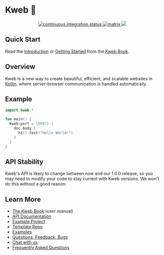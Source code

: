 # Kweb 🦆

<div align="center">
  <!-- Github Actions -->
  <a href="https://github.com/kwebio/kweb-core/actions/workflows/build.yml">
    <img src="https://img.shields.io/github/workflow/status/kwebio/kweb-core/build?label=CI&style=flat-square" alt="continuous integration status" />
  </a>
  <a href="https://matrix.to/#/#kweb:matrix.org">
    <img src="https://img.shields.io/matrix/kweb:matrix.org?label=matrix&logo=matrix&style=flat-square&color=blue" alt="matrix" />
  </a>
  <a href="https://jitpack.io/#kwebio/kweb-core">
    <img src="https://img.shields.io/github/v/release/kwebio/kweb-core?label=latest&sort=semver&flat-square&color=bluevilot" />
  </a>
</div>

## Quick Start

Read the [Introduction](https://docs.kweb.io/book/intro.html) or [Getting Started](https://docs.kweb.io/book/gettingstarted.html) from the [Kweb Book](https://docs.kweb.io/book/).

## Overview

Kweb is a new way to create beautiful, efficient, and scalable websites in [Kotlin](https://kotlinlang.org/), where server-browser communication is handled automatically.

## Example

```kotlin
import kweb.*

fun main() {
  Kweb(port = 16097) {
    doc.body {
      h1().text("Hello World!")
    }
  }
}
```

## API Stability

Kweb's API is likely to change between now and our 1.0.0 release, so you may need to modify your code to stay current 
with Kweb versions. We won't do this without a good reason.

## Learn More

* [The Kweb Book](http://docs.kweb.io/book) (user manual)
* [API Documentation](https://docs.kweb/io/api)
* [Example Project](https://github.com/freenet/freenetorg-website/tree/staging/src/main/kotlin/org/freenet/website)
* [Template Repo](https://github.com/kwebio/kweb-template)
* [Examples](https://github.com/kwebio/kweb-demos)
* [Questions, Feedback, Bugs](https://github.com/kwebio/kweb-core/issues)
* [Chat with us](https://matrix.to/#/#kweb:matrix.org)
* [Frequently Asked Questions](https://docs.kweb.io/book/faq.html)
